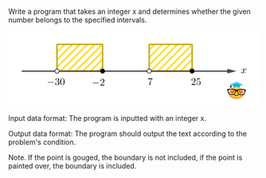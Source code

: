 Write a program that takes an integer x and determines whether the given number belongs to the specified intervals.

![Image](Belonging3.png)

Input data format:
The program is inputted with an integer x.

Output data format:
The program should output the text according to the problem's condition.

Note. If the point is gouged, the boundary is not included, if the point is painted over, the boundary is included. 